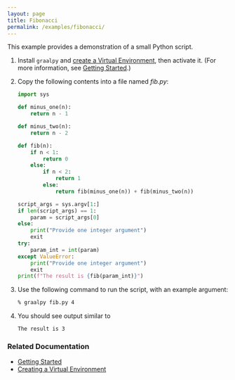 ```yaml
---
layout: page
title: Fibonacci
permalink: /examples/fibonacci/
---
```

This example provides a demonstration of a small Python script.

1. Install `graalpy` and [create a Virtual Environment](/guides/creating_a_virtual_environment/), then activate it. 
(For more information, see [Getting Started](/getting_started/).)

2. Copy the following contents into a file named _fib.py_:

    ```python
    import sys
    
    def minus_one(n):
        return n - 1
    
    def minus_two(n):
        return n - 2
    
    def fib(n):
        if n < 1:
            return 0
        else:
            if n < 2:
                return 1
            else:
                return fib(minus_one(n)) + fib(minus_two(n))         
    
    script_args = sys.argv[1:]
    if len(script_args) == 1:
        param = script_args[0]
    else:
        print("Provide one integer argument")
        exit
    try:
        param_int = int(param)
    except ValueError:
        print("Provide one integer argument")
        exit
    print(f"The result is {fib(param_int)}")
    ```

3. Use the following command to run the script, with an example argument:
    ```bash
    % graalpy fib.py 4
    ```

4. You should see output similar to
    ```
    The result is 3
    ```
### Related Documentation
* [Getting Started](/getting_started/)
* [Creating a Virtual Environment](/guides/creating_a_virtual_environment/)